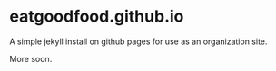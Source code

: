 # eatgoodfood.github.io
A simple jekyll install on github pages for use as an organization site.

More soon.
